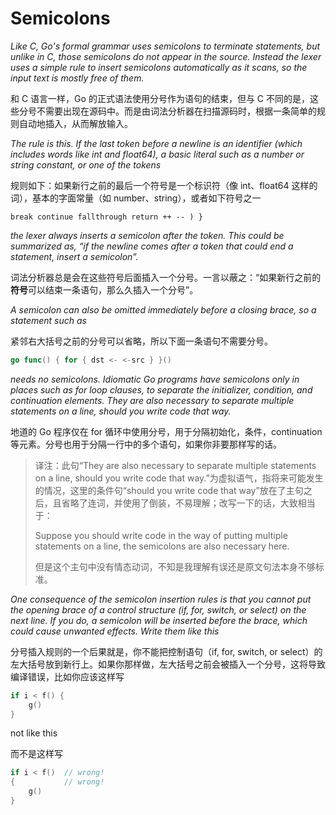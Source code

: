 # Semicolons

*Like C, Go's formal grammar uses semicolons to terminate statements, but unlike in C, those semicolons do not appear in the source. Instead the lexer uses a simple rule to insert semicolons automatically as it scans, so the input text is mostly free of them.*

和 C 语言一样，Go 的正式语法使用分号作为语句的结束，但与 C 不同的是，这些分号不需要出现在源码中。而是由词法分析器在扫描源码时，根据一条简单的规则自动地插入，从而解放输入。

*The rule is this. If the last token before a newline is an identifier (which includes words like int and float64), a basic literal such as a number or string constant, or one of the tokens*

规则如下：如果新行之前的最后一个符号是一个标识符（像 int、float64 这样的词），基本的字面常量（如 number、string），或者如下符号之一

```
break continue fallthrough return ++ -- ) }
```

*the lexer always inserts a semicolon after the token. This could be summarized as, “if the newline comes after a token that could end a statement, insert a semicolon”.*

词法分析器总是会在这些符号后面插入一个分号。一言以蔽之：“如果新行之前的**符号**可以结束一条语句，那么久插入一个分号”。

*A semicolon can also be omitted immediately before a closing brace, so a statement such as*

紧邻右大括号之前的分号可以省略，所以下面一条语句不需要分号。

```go
go func() { for { dst <- <-src } }()
```



*needs no semicolons. Idiomatic Go programs have semicolons only in places such as for loop clauses, to separate the initializer, condition, and continuation elements. They are also necessary to separate multiple statements on a line, should you write code that way.*

地道的 Go 程序仅在 for 循环中使用分号，用于分隔初始化，条件，continuation 等元素。分号也用于分隔一行中的多个语句，如果你非要那样写的话。

> 译注：此句“They are also necessary to separate multiple statements on a line, should you write code that way.”为虚拟语气，指将来可能发生的情况，这里的条件句“should you write code that way”放在了主句之后，且省略了连词，并使用了倒装，不易理解；改写一下的话，大致相当于：
>
> Suppose you should write code in the way of  putting multiple statements on a line, the semicolons are also necessary here.
>
> 但是这个主句中没有情态动词，不知是我理解有误还是原文句法本身不够标准。

*One consequence of the semicolon insertion rules is that you cannot put the opening brace of a control structure (if, for, switch, or select) on the next line. If you do, a semicolon will be inserted before the brace, which could cause unwanted effects. Write them like this*

分号插入规则的一个后果就是，你不能把控制语句（if, for, switch, or select）的左大括号放到新行上。如果你那样做，左大括号之前会被插入一个分号，这将导致编译错误，比如你应该这样写

```go
if i < f() {
    g()
}
```

not like this

而不是这样写

```go
if i < f()  // wrong!
{           // wrong!
    g()
}
```

